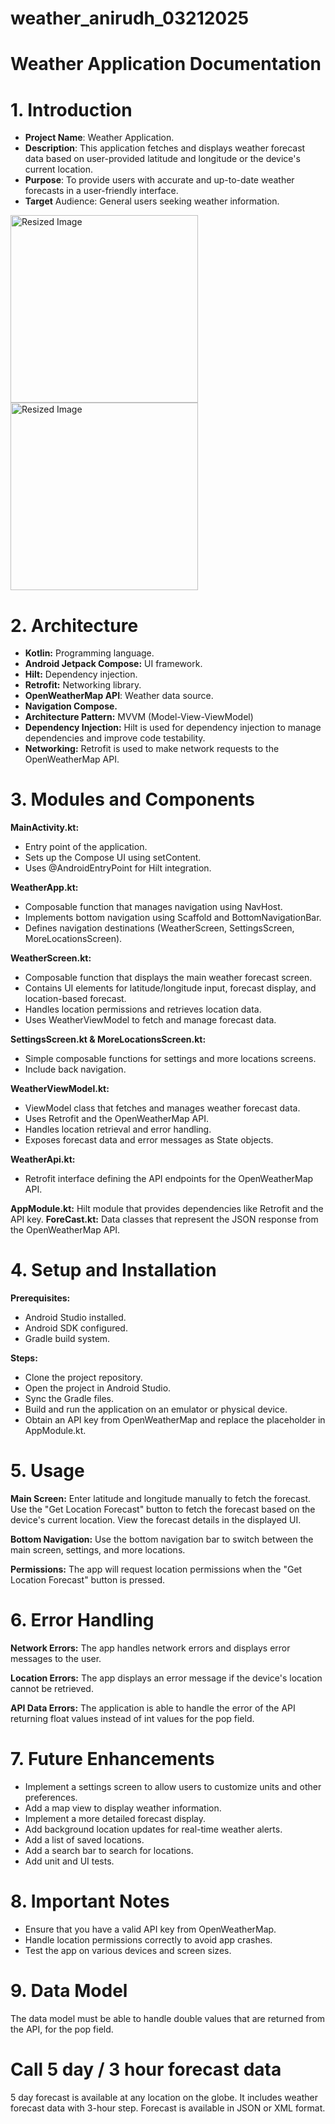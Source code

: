 # weather_anirudh_03212025

# Weather Application Documentation

# 1. Introduction

* **Project Name**: Weather Application.
* **Description**: This application fetches and displays weather forecast data based on user-provided latitude
and longitude or the device's current location.
* **Purpose**: To provide users with accurate and up-to-date weather forecasts in a user-friendly interface.
* **Target** Audience: General users seeking weather information.

<img src="screenshots/get_forecast.png" alt="Resized Image" width="300">
<img src="screenshots/get_forecast_location.png" alt="Resized Image" width="300">


# 2. Architecture

* **Kotlin:** Programming language.
* **Android Jetpack Compose:** UI framework.
* **Hilt:** Dependency injection.
* **Retrofit:** Networking library.
* **OpenWeatherMap API**: Weather data source.
* **Navigation Compose.**
* **Architecture Pattern:** MVVM (Model-View-ViewModel)
* **Dependency Injection:** Hilt is used for dependency injection to manage dependencies and improve code testability.
* **Networking:** Retrofit is used to make network requests to the OpenWeatherMap API.


# 3. Modules and Components

**MainActivity.kt:**
* Entry point of the application.
* Sets up the Compose UI using setContent.
* Uses @AndroidEntryPoint for Hilt integration.

**WeatherApp.kt:**
* Composable function that manages navigation using NavHost.
* Implements bottom navigation using Scaffold and BottomNavigationBar.
* Defines navigation destinations (WeatherScreen, SettingsScreen, MoreLocationsScreen).

**WeatherScreen.kt:**
* Composable function that displays the main weather forecast screen.
* Contains UI elements for latitude/longitude input, forecast display, and location-based forecast.
* Handles location permissions and retrieves location data.
* Uses WeatherViewModel to fetch and manage forecast data.

**SettingsScreen.kt & MoreLocationsScreen.kt:**
* Simple composable functions for settings and more locations screens.
* Include back navigation.

**WeatherViewModel.kt:**
* ViewModel class that fetches and manages weather forecast data.
* Uses Retrofit and the OpenWeatherMap API.
* Handles location retrieval and error handling.
* Exposes forecast data and error messages as State objects.

**WeatherApi.kt:**
* Retrofit interface defining the API endpoints for the OpenWeatherMap API.

**AppModule.kt:**
Hilt module that provides dependencies like Retrofit and the API key.
**ForeCast.kt:**
Data classes that represent the JSON response from the OpenWeatherMap API.


# 4. Setup and Installation

**Prerequisites:**
* Android Studio installed.
* Android SDK configured.
* Gradle build system.

**Steps:**
* Clone the project repository.
* Open the project in Android Studio.
* Sync the Gradle files.
* Build and run the application on an emulator or physical device.
* Obtain an API key from OpenWeatherMap and replace the placeholder in AppModule.kt.


# 5. Usage

**Main Screen:**
Enter latitude and longitude manually to fetch the forecast.
Use the "Get Location Forecast" button to fetch the forecast based on the device's current location.
View the forecast details in the displayed UI.

**Bottom Navigation:**
Use the bottom navigation bar to switch between the main screen, settings, and more locations.

**Permissions:**
The app will request location permissions when the "Get Location Forecast" button is pressed.


# 6. Error Handling

**Network Errors:**
The app handles network errors and displays error messages to the user.

**Location Errors:**
The app displays an error message if the device's location cannot be retrieved.

**API Data Errors:**
The application is able to handle the error of the API returning float values instead of int values for the pop field.

# 7. Future Enhancements

* Implement a settings screen to allow users to customize units and other preferences.
* Add a map view to display weather information.
* Implement a more detailed forecast display.
* Add background location updates for real-time weather alerts.
* Add a list of saved locations.
* Add a search bar to search for locations.
* Add unit and UI tests.

# 8. Important Notes

* Ensure that you have a valid API key from OpenWeatherMap.
* Handle location permissions correctly to avoid app crashes.
* Test the app on various devices and screen sizes.

# 9. Data Model
The data model must be able to handle double values that are returned from the API, for the pop field.


# Call 5 day / 3 hour forecast data
5 day forecast is available at any location on the globe. It includes weather forecast data with 3-hour step.
Forecast is available in JSON or XML format.






